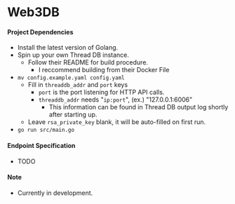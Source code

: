 # Web3DB
#### Project Dependencies ####
* Install the latest version of Golang.
* Spin up your own Thread DB instance.
    * Follow their README for build procedure.
        * I reccommend building from their Docker File
* `mv config.example.yaml config.yaml`
    * Fill in `threaddb_addr` and `port` keys
        * `port` is the port listening for HTTP API calls.
        * `threaddb_addr` needs "`ip:port`", (ex.) "127.0.0.1:6006"
            * This information can be found in Thread DB output log shortly after starting up.
    * Leave `rsa_private_key` blank, it will be auto-filled on first run.
* `go run src/main.go`

#### Endpoint Specification ####
- TODO

#### Note ####
* Currently in development.
